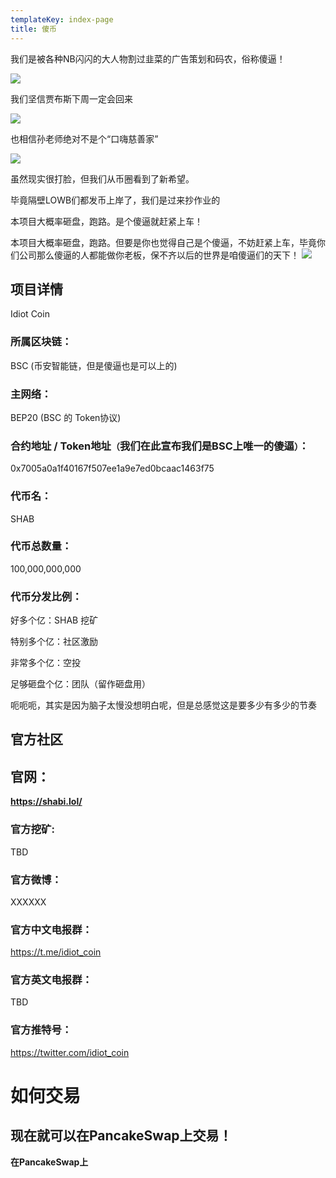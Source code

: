```yaml
---
templateKey: index-page
title: 傻币
---
```

我们是被各种NB闪闪的大人物割过韭菜的广告策划和码农，俗称傻逼！

![](/img/1.jpg)

我们坚信贾布斯下周一定会回来

![](/img/2.jpg)

也相信孙老师绝对不是个“口嗨慈善家”

![](/img/3.gif)

虽然现实很打脸，但我们从币圈看到了新希望。

毕竟隔壁LOWB们都发币上岸了，我们是过来抄作业的

本项目大概率砸盘，跑路。是个傻逼就赶紧上车！

本项目大概率砸盘，跑路。但要是你也觉得自己是个傻逼，不妨赶紧上车，毕竟你们公司那么傻逼的人都能做你老板，保不齐以后的世界是咱傻逼们的天下！
![](/img/4.jpg)


## 项目详情

Idiot Coin

### 所属区块链：

BSC (币安智能链，但是傻逼也是可以上的)

### 主网络：

BEP20 (BSC 的 Token协议)

### 合约地址 / Token地址`（`我们在此宣布我们是BSC上唯一的傻逼`）`：

0x7005a0a1f40167f507ee1a9e7ed0bcaac1463f75

### 代币名：

SHAB 

### 代币总数量：

100,000,000,000

### 代币分发比例：

好多个亿：SHAB 挖矿

特别多个亿：社区激励

非常多个亿：空投

足够砸盘个亿：团队（留作砸盘用）

呃呃呃，其实是因为脑子太慢没想明白呢，但是总感觉这是要多少有多少的节奏

## 官方社区

## 官网：

**<https://shabi.lol/>**

### 官方挖矿:

TBD

### 官方微博：

XXXXXX

### 官方中文电报群：

https://t.me/idiot_coin

### 官方英文电报群：

TBD

### 官方推特号：

https://twitter.com/idiot_coin



# 如何交易

## **现在就可以在PancakeSwap上交易！**

**在PancakeSwap上**